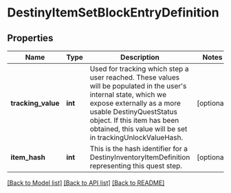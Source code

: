 # DestinyItemSetBlockEntryDefinition

## Properties
Name | Type | Description | Notes
------------ | ------------- | ------------- | -------------
**tracking_value** | **int** | Used for tracking which step a user reached. These values will be populated in the user&#39;s internal state, which we expose externally as a more usable DestinyQuestStatus object. If this item has been obtained, this value will be set in trackingUnlockValueHash. | [optional] 
**item_hash** | **int** | This is the hash identifier for a DestinyInventoryItemDefinition representing this quest step. | [optional] 

[[Back to Model list]](../README.md#documentation-for-models) [[Back to API list]](../README.md#documentation-for-api-endpoints) [[Back to README]](../README.md)


